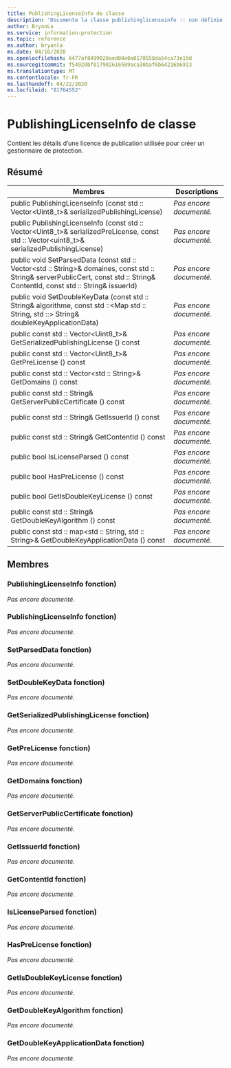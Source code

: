 ```yaml
---
title: PublishingLicenseInfo de classe
description: 'Documente la classe publishinglicenseinfo :: non définie du kit de développement logiciel (SDK) Microsoft Information Protection (MIP).'
author: BryanLa
ms.service: information-protection
ms.topic: reference
ms.author: bryanla
ms.date: 04/16/2020
ms.openlocfilehash: 6477af8499020aed08e0a0178558da54ca73e19d
ms.sourcegitcommit: f54920bf017902616589aca30baf6b64216b6913
ms.translationtype: MT
ms.contentlocale: fr-FR
ms.lasthandoff: 04/22/2020
ms.locfileid: "81764552"
---
```

# <a name="class-publishinglicenseinfo"></a>PublishingLicenseInfo de classe 
Contient les détails d’une licence de publication utilisée pour créer un gestionnaire de protection.
  
## <a name="summary"></a>Résumé
 Membres                        | Descriptions                                
--------------------------------|---------------------------------------------
public PublishingLicenseInfo (const std :: Vector\<Uint8_t\>& serializedPublishingLicense)  | _Pas encore documenté._
public PublishingLicenseInfo (const std :: Vector\<Uint8_t\>& serializedPreLicense, const std :: Vector\<uint8_t\>& serializedPublishingLicense)  | _Pas encore documenté._
public void SetParsedData (const std :: Vector\<std :: String\>& domaines, const std :: String& serverPublicCert, const std :: String& ContentId, const std :: String& issuerId)  | _Pas encore documenté._
public void SetDoubleKeyData (const std :: String& algorithme, const std ::\<Map std :: String, std ::\> String& doubleKeyApplicationData)  | _Pas encore documenté._
public const std :: Vector\<Uint8_t\>& GetSerializedPublishingLicense () const  | _Pas encore documenté._
public const std :: Vector\<Uint8_t\>& GetPreLicense () const  | _Pas encore documenté._
public const std :: Vector\<std :: String\>& GetDomains () const  | _Pas encore documenté._
public const std :: String& GetServerPublicCertificate () const  | _Pas encore documenté._
public const std :: String& GetIssuerId () const  | _Pas encore documenté._
public const std :: String& GetContentId () const  | _Pas encore documenté._
public bool IsLicenseParsed () const  | _Pas encore documenté._
public bool HasPreLicense () const  | _Pas encore documenté._
public bool GetIsDoubleKeyLicense () const  | _Pas encore documenté._
public const std :: String& GetDoubleKeyAlgorithm () const  | _Pas encore documenté._
public const std :: map\<std :: String, std :: String\>& GetDoubleKeyApplicationData () const  | _Pas encore documenté._
  
## <a name="members"></a>Membres
  
### <a name="publishinglicenseinfo-function"></a>PublishingLicenseInfo fonction)
_Pas encore documenté._

  
### <a name="publishinglicenseinfo-function"></a>PublishingLicenseInfo fonction)
_Pas encore documenté._

  
### <a name="setparseddata-function"></a>SetParsedData fonction)
_Pas encore documenté._

  
### <a name="setdoublekeydata-function"></a>SetDoubleKeyData fonction)
_Pas encore documenté._

  
### <a name="getserializedpublishinglicense-function"></a>GetSerializedPublishingLicense fonction)
_Pas encore documenté._

  
### <a name="getprelicense-function"></a>GetPreLicense fonction)
_Pas encore documenté._

  
### <a name="getdomains-function"></a>GetDomains fonction)
_Pas encore documenté._

  
### <a name="getserverpubliccertificate-function"></a>GetServerPublicCertificate fonction)
_Pas encore documenté._

  
### <a name="getissuerid-function"></a>GetIssuerId fonction)
_Pas encore documenté._

  
### <a name="getcontentid-function"></a>GetContentId fonction)
_Pas encore documenté._

  
### <a name="islicenseparsed-function"></a>IsLicenseParsed fonction)
_Pas encore documenté._

  
### <a name="hasprelicense-function"></a>HasPreLicense fonction)
_Pas encore documenté._

  
### <a name="getisdoublekeylicense-function"></a>GetIsDoubleKeyLicense fonction)
_Pas encore documenté._

  
### <a name="getdoublekeyalgorithm-function"></a>GetDoubleKeyAlgorithm fonction)
_Pas encore documenté._

  
### <a name="getdoublekeyapplicationdata-function"></a>GetDoubleKeyApplicationData fonction)
_Pas encore documenté._
